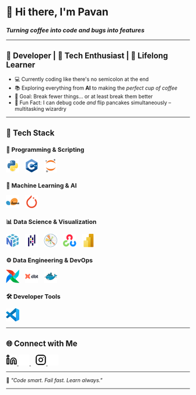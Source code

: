 # 👋 Hi there, I'm **Pavan**  
### *Turning coffee into code and bugs into features*

---

## 🚀 Developer | 🧠 Tech Enthusiast | 🎯 Lifelong Learner  

- 💻 Currently coding like there's no semicolon at the end  
- 📚 Exploring everything from **AI** to making the *perfect cup of coffee*  
- 🎯 Goal: Break fewer things... or at least break them better  
- 🧙 Fun Fact: I can debug code *and* flip pancakes simultaneously – multitasking wizardry  
<!-- - 🛠️ Latest Project: **[Code Like a Pro, Cry Like a Human][project]** -->

---

## 🧰 Tech Stack  

### 🧠 Programming & Scripting  
<p align="left">  
  <img src="./img/Python.svg" alt="Python" width="36px" style="padding-right:12px;" />  
  <img src="./img/C++%20(CPlusPlus).svg" alt="C++" width="36px" style="padding-right:12px;" />  
  <img src="./img/Jupyter.svg" alt="Jupyter" width="36px" style="padding-right:12px;" />  
</p>

### 🔬 Machine Learning & AI  
<p align="left">  
  <img src="./img/scikit-learn.svg" alt="Scikit-Learn" width="36px" style="padding-right:12px;" />  
  <img src="./img/PyTorch.svg" alt="PyTorch" width="36px" style="padding-right:12px;" />  
</p>

### 📊 Data Science & Visualization  
<p align="left">  
  <img src="./img/NumPy.svg" alt="NumPy" width="36px" style="padding-right:12px;" />  
  <img src="./img/Pandas.svg" alt="Pandas" width="36px" style="padding-right:12px;" />  
  <img src="./img/Matplotlib.svg" alt="Matplotlib" width="36px" style="padding-right:12px;" />  
  <img src="./img/OpenCV.svg" alt="OpenCV" width="36px" style="padding-right:12px;" />  
  <img src="./img/power-bi-icon.svg" alt="Power BI" width="36px" style="padding-right:12px;" />  
</p>

### ⚙️ Data Engineering & DevOps  
<p align="left">  
  <img src="./img/Apache%20Airflow.svg" alt="Apache Airflow" width="36px" style="padding-right:12px;" />  
  <img src="./img/Dbt--Streamline-Svg-Logos.svg" alt="dbt" width="36px" style="padding-right:12px;" />  
  <img src="./img/Docker.svg" alt="Docker" width="36px" style="padding-right:12px;" />  
</p>

### 🛠️ Developer Tools  
<p align="left">  
  <img src="./img/Visual%20Studio%20Code%20(VS%20Code).svg" alt="VS Code" width="36px" style="padding-right:12px;" />  
</p>

---

## 🌐 Connect with Me  

<!-- [![Website - Light](./img/globe-light.svg)](#gh-light-mode-only)   -->
<!-- [![Website - Dark](./img/globe-dark.svg)](#gh-dark-mode-only)   -->

<span>
  <a href="https://linkedin.com/in/pavankumarkadambala#gh-light-mode-only">
    <img src="./img/linkedin-light.svg" height="30" />
  </a>
  <a href="https://linkedin.com/in/pavankumarkadambala#gh-dark-mode-only">
    <img src="./img/linkedin-dark.svg" height="30" />
  </a>
  &nbsp;&nbsp;
  <a href="https://www.instagram.com/pavann._.kumarrr#gh-light-mode-only">
    <img src="./img/instagram-light.svg" height="30" />
  </a>
  <a href="https://www.instagram.com/pavann._.kumarrr#gh-dark-mode-only">
    <img src="./img/instagram-dark.svg" height="30" />
  </a>
</span>

---

📌 *"Code smart. Fail fast. Learn always."*

---
